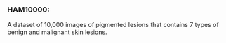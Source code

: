 ### HAM10000: 
A dataset of 10,000 images of pigmented lesions that contains 7 types of benign and malignant skin lesions.
